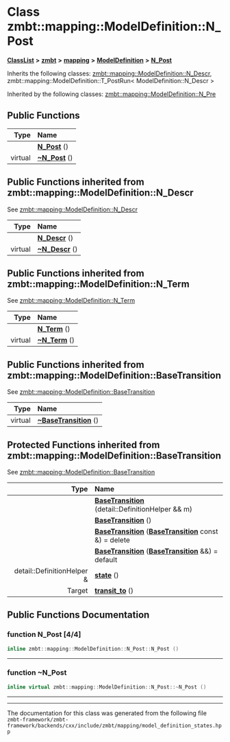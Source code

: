 

# Class zmbt::mapping::ModelDefinition::N\_Post



[**ClassList**](annotated.md) **>** [**zmbt**](namespacezmbt.md) **>** [**mapping**](namespacezmbt_1_1mapping.md) **>** [**ModelDefinition**](classzmbt_1_1mapping_1_1ModelDefinition.md) **>** [**N\_Post**](classzmbt_1_1mapping_1_1ModelDefinition_1_1N__Post.md)








Inherits the following classes: [zmbt::mapping::ModelDefinition::N\_Descr](classzmbt_1_1mapping_1_1ModelDefinition_1_1N__Descr.md),  zmbt::mapping::ModelDefinition::T_PostRun< ModelDefinition::N_Descr >


Inherited by the following classes: [zmbt::mapping::ModelDefinition::N\_Pre](classzmbt_1_1mapping_1_1ModelDefinition_1_1N__Pre.md)




























































































## Public Functions

| Type | Name |
| ---: | :--- |
|   | [**N\_Post**](#function-n_post-44) () <br> |
| virtual  | [**~N\_Post**](#function-n_post) () <br> |


## Public Functions inherited from zmbt::mapping::ModelDefinition::N_Descr

See [zmbt::mapping::ModelDefinition::N\_Descr](classzmbt_1_1mapping_1_1ModelDefinition_1_1N__Descr.md)

| Type | Name |
| ---: | :--- |
|   | [**N\_Descr**](classzmbt_1_1mapping_1_1ModelDefinition_1_1N__Descr.md#function-n_descr-44) () <br> |
| virtual  | [**~N\_Descr**](classzmbt_1_1mapping_1_1ModelDefinition_1_1N__Descr.md#function-n_descr) () <br> |


## Public Functions inherited from zmbt::mapping::ModelDefinition::N_Term

See [zmbt::mapping::ModelDefinition::N\_Term](classzmbt_1_1mapping_1_1ModelDefinition_1_1N__Term.md)

| Type | Name |
| ---: | :--- |
|   | [**N\_Term**](classzmbt_1_1mapping_1_1ModelDefinition_1_1N__Term.md#function-n_term-44) () <br> |
| virtual  | [**~N\_Term**](classzmbt_1_1mapping_1_1ModelDefinition_1_1N__Term.md#function-n_term) () <br> |


## Public Functions inherited from zmbt::mapping::ModelDefinition::BaseTransition

See [zmbt::mapping::ModelDefinition::BaseTransition](classzmbt_1_1mapping_1_1ModelDefinition_1_1BaseTransition.md)

| Type | Name |
| ---: | :--- |
| virtual  | [**~BaseTransition**](classzmbt_1_1mapping_1_1ModelDefinition_1_1BaseTransition.md#function-basetransition) () <br> |
































































































## Protected Functions inherited from zmbt::mapping::ModelDefinition::BaseTransition

See [zmbt::mapping::ModelDefinition::BaseTransition](classzmbt_1_1mapping_1_1ModelDefinition_1_1BaseTransition.md)

| Type | Name |
| ---: | :--- |
|   | [**BaseTransition**](classzmbt_1_1mapping_1_1ModelDefinition_1_1BaseTransition.md#function-basetransition-14) (detail::DefinitionHelper && m) <br> |
|   | [**BaseTransition**](classzmbt_1_1mapping_1_1ModelDefinition_1_1BaseTransition.md#function-basetransition-24) () <br> |
|   | [**BaseTransition**](classzmbt_1_1mapping_1_1ModelDefinition_1_1BaseTransition.md#function-basetransition-34) ([**BaseTransition**](classzmbt_1_1mapping_1_1ModelDefinition_1_1BaseTransition.md) const &) = delete<br> |
|   | [**BaseTransition**](classzmbt_1_1mapping_1_1ModelDefinition_1_1BaseTransition.md#function-basetransition-44) ([**BaseTransition**](classzmbt_1_1mapping_1_1ModelDefinition_1_1BaseTransition.md) &&) = default<br> |
|  detail::DefinitionHelper & | [**state**](classzmbt_1_1mapping_1_1ModelDefinition_1_1BaseTransition.md#function-state) () <br> |
|  Target | [**transit\_to**](classzmbt_1_1mapping_1_1ModelDefinition_1_1BaseTransition.md#function-transit_to) () <br> |










## Public Functions Documentation




### function N\_Post [4/4]

```C++
inline zmbt::mapping::ModelDefinition::N_Post::N_Post () 
```




<hr>



### function ~N\_Post 

```C++
inline virtual zmbt::mapping::ModelDefinition::N_Post::~N_Post () 
```




<hr>

------------------------------
The documentation for this class was generated from the following file `zmbt-framework/zmbt-framework/backends/cxx/include/zmbt/mapping/model_definition_states.hpp`

